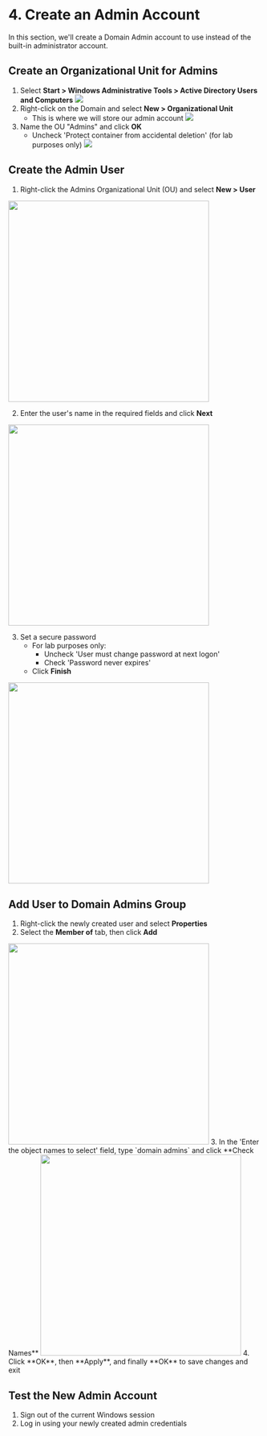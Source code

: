 # 4. Create an Admin Account

In this section, we'll create a Domain Admin account to use instead of the built-in administrator account.

## Create an Organizational Unit for Admins

1. Select **Start > Windows Administrative Tools > Active Directory Users and Computers**
![](https://ik.imagekit.io/typeai/tr:w-1200,c-at_max/img_3jhyTefvfCScE81ycc.png)
2. Right-click on the Domain and select **New > Organizational Unit**
   - This is where we will store our admin account
![](https://ik.imagekit.io/typeai/tr:w-1200,c-at_max/img_BAG6lFyxBiOprlWgVh.png)
3. Name the OU "Admins" and click **OK**
   - Uncheck 'Protect container from accidental deletion' (for lab purposes only)
![](https://ik.imagekit.io/typeai/tr:w-1200,c-at_max/img_Swl38YcO3AeT12fKmt.png)

## Create the Admin User

1. Right-click the Admins Organizational Unit (OU) and select **New > User**
<img src=https://ik.imagekit.io/typeai/tr:w-1200,c-at_max/img_sM6isGdeBoLAUe3YLL.png width=400px>

2. Enter the user's name in the required fields and click **Next**

<img src=https://ik.imagekit.io/typeai/tr:w-1200,c-at_max/img_tdwCWHJcVOb7aukA3s.png width=400px >

3. Set a secure password
   - For lab purposes only:
     - Uncheck 'User must change password at next logon'
     - Check 'Password never expires'
   - Click **Finish**
<img src=https://ik.imagekit.io/typeai/tr:w-1200,c-at_max/img_djcaMHcbUFjJAvAJxW.png width=400px >

## Add User to Domain Admins Group

1. Right-click the newly created user and select **Properties**
2. Select the **Member of** tab, then click **Add**
<img src=https://ik.imagekit.io/typeai/tr:w-1200,c-at_max/img_BNudcrddsIwW63tfdi.png width=400px >
3. In the 'Enter the object names to select' field, type `domain admins` and click **Check Names**
<img src=https://ik.imagekit.io/typeai/tr:w-1200,c-at_max/img_fVf4HkQkhaq9dz5wUe.png width=400px >
4. Click **OK**, then **Apply**, and finally **OK** to save changes and exit

## Test the New Admin Account

1. Sign out of the current Windows session
2. Log in using your newly created admin credentials
